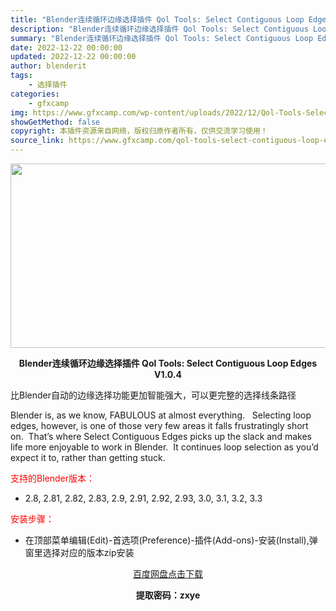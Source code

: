 ```yaml
---
title: "Blender连续循环边缘选择插件 Qol Tools: Select Contiguous Loop Edges V1.0.4"
description: "Blender连续循环边缘选择插件 Qol Tools: Select Contiguous Loop Edges V1.0.4 比Blender自动的边缘选择功能更加智能强大，可以更完整的选择线条路..."
summary: "Blender连续循环边缘选择插件 Qol Tools: Select Contiguous Loop Edges V1.0.4 比Blender自动的边缘选择功能更加智能强大，可以更完整的选择线条路..."
date: 2022-12-22 00:00:00
updated: 2022-12-22 00:00:00
author: blenderit
tags: 
    - 选择插件
categories:
    - gfxcamp
img: https://www.gfxcamp.com/wp-content/uploads/2022/12/Qol-Tools-Select-Contiguous-Loop-Edges.jpg
showGetMethod: false
copyright: 本插件资源来自网络，版权归原作者所有，仅供交流学习使用！
source_link: https://www.gfxcamp.com/qol-tools-select-contiguous-loop-edges/
---
```

<div><p><img decoding="async" class="aligncenter size-full wp-image-109064" src="https://www.gfxcamp.com/wp-content/uploads/2022/12/Qol-Tools-Select-Contiguous-Loop-Edges.jpg" data-src="https://www.gfxcamp.com/wp-content/uploads/2022/12/Qol-Tools-Select-Contiguous-Loop-Edges.jpg" alt="" width="590" height="295" data-srcset="https://www.gfxcamp.com/wp-content/uploads/2022/12/Qol-Tools-Select-Contiguous-Loop-Edges.jpg 590w, https://www.gfxcamp.com/wp-content/uploads/2022/12/Qol-Tools-Select-Contiguous-Loop-Edges-150x75.jpg 150w" data-sizes="(max-width: 590px) 100vw, 590px"></p><p style="text-align: center;"><strong>Blender连续循环边缘选择插件 Qol Tools: Select Contiguous Loop Edges V1.0.4</strong></p><p>比Blender自动的边缘选择功能更加智能强大，可以更完整的选择线条路径</p><p>Blender is, as we know, FABULOUS at almost everything.   Selecting loop edges, however, is one of those very few areas it falls frustratingly short on.  That’s where Select Contiguous Edges picks up the slack and makes life more enjoyable to work in Blender.  It continues loop selection as you’d expect it to, rather than getting stuck.</p><p><span style="color: #ff0000;">支持的Blender版本：</span></p><ul>
<li>2.8, 2.81, 2.82, 2.83, 2.9, 2.91, 2.92, 2.93, 3.0, 3.1, 3.2, 3.3</li>
</ul><p><span style="color: #ff0000;">安装步骤：</span></p><ul>
<li>在顶部菜单编辑(Edit)-首选项(Preference)-插件(Add-ons)-安装(Install),弹窗里选择对应的版本zip安装</li>
</ul><p style="text-align: center;"><a class="maxbutton-3 maxbutton maxbutton-baidu" target="_blank" rel="noopener" href="https://pan.baidu.com/s/1SO7aMiUG0fLxAocTtJgofA?pwd=zxye"><span class="mb-text">百度网盘点击下载</span></a></p><p style="text-align: center;"><strong>提取密码：zxye</strong></p></div>